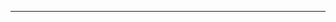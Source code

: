 <!--
CO_OP_TRANSLATOR_METADATA:
{
  "original_hash": "b12098603dc3061d3cdac77ecce93658",
  "translation_date": "2025-08-28T18:29:03+00:00",
  "source_file": "03-CoreGenerativeAITechniques/README.md",
  "language_code": "th"
}
-->


---

